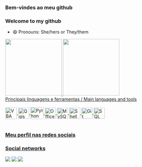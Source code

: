 ### Bem-vindes ao meu github
### Welcome to my github
- 😄 Pronouns: She/hers or They/them

 <div>
  <a href="https://github.com/Float-in-tec">
  <img height="180em" src="https://github-readme-stats.vercel.app/api?username=Float-in-tec&show_icons=true&theme=tokyonight&include_all_commits=true&count_private=true"/>
  <img height="180em" src="https://github-readme-stats.vercel.app/api/top-langs/?username=Float-in-tec&layout=compact&langs_count=6&theme=tokyonight"/>
</div>
 Principais linguagens e ferramentas /
 Main languages and tools
<div style="display: inline_block"><br> 
  <img align="center" alt="VBA" height="37" width="37" src="https://styles.redditmedia.com/t5_2rnlw/styles/communityIcon_z3kwah4z27c71.png?width=256&s=5bac38c05ef99a5cfe910cd79d94b0e9dbe15e6d">   
 <img align="center" alt="Qgis" height="35" width="35" src="https://upload.wikimedia.org/wikipedia/commons/7/77/Qgis-icon-3.0.png">  
 <img align="center" alt="Python" height="38" width="42" src="https://cdn.jsdelivr.net/gh/devicons/devicon/icons/python/python-original-wordmark.svg">
 <img align="center" alt="Office" height="35" width="35" src="https://cdn.icon-icons.com/icons2/1156/PNG/512/1486565573-microsoft-office_81557.png">
 <img align="center" alt="MySQL" height="35" width="35" src=" https://cdn.icon-icons.com/icons2/2415/PNG/512/mysql_original_wordmark_logo_icon_146417.png
">
 <img align="center" alt="Shell" height="35" width="35" src="https://cdn.icon-icons.com/icons2/2367/PNG/512/terminal_shell_icon_143501.png">
 <img align="center" alt="Git" height="35" width="35" src=" https://cdn.icon-icons.com/icons2/2415/PNG/512/git_original_wordmark_logo_icon_146510.png
">
 <img align="center" alt="SQL" height="35" width="35" src="https://cdn.icon-icons.com/icons2/273/PNG/256/icon_sql_256_30046.png">
</div>
         
 <br>
 
 ### Meu perfil nas redes sociais
 ### Social networks
 
<div> 
  <a href="discordapp.com/users/514897308010414125" target="_blank"><img src="https://img.shields.io/badge/Discord-7289DA?style=for-the-badge&logo=discord&logoColor=white" target="_blank"></a> 
  <a href = "mailto:fhcampos08@gmail.com"><img src="https://img.shields.io/badge/-Gmail-%23333?style=for-the-badge&logo=gmail&logoColor=white" target="_blank"></a>
  <a href="https://www.linkedin.com/in/flotin-yara-campos-7a141a76/" target="_blank"><img src="https://img.shields.io/badge/-LinkedIn-%230077B5?style=for-the-badge&logo=linkedin&logoColor=white" target="_blank"></a> 

</div>
